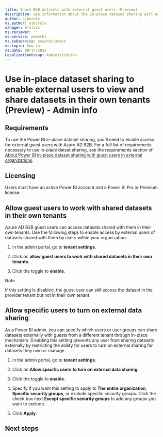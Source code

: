 ```yaml
---
title: Share B2B datasets with external guest users (Preview)
description: See information about the in-place dataset sharing with external users that Power BI administrators need to be aware of.
author: ajburnle
ms.author: ajburnle
manager: kfollis
ms.reviewer: ''
ms.service: powerbi
ms.subservice: powerbi-admin
ms.topic: how-to
ms.date: 09/17/2022
LocalizationGroup: Administration
---
```


# Use in-place dataset sharing to enable external users to view and share datasets in their own tenants (Preview) - Admin info


## Requirements

To use the Power BI in-place dataset sharing, you'll need to enable access for external guest users with Azure AD B2B. For a full list of requirements necessary to use in-place datset sharing, see the requirements section of [About Power BI in-place dataset sharing with guest users in external organizations](./service-dataset-external-org-share-about.md#requirements).

## Licensing

Users must have an active Power BI account and a Power BI Pro or Premium license.

## Allow guest users to work with shared datasets in their own tenants 

Azure AD B2B guest users can access datasets shared with them in their own tenants. Use the following steps to enable access by external users of datasets shared with them by users within your organization: 

1. In the admin portal, go to **tenant settings**.

1. Click on **allow guest users to work with shared datasets in their own tenants**.
 
1. Click the toggle to **enable**.

> [!NOTE]
> If this setting is disabled, the guest user can still access the dataset in the provider tenant but not in their own tenant.

## Allow specific users to turn on external data sharing 

As a Power BI admin, you can specify which users or user groups can share datasets externally with guests from a different tenant through in-place mechanism. Disabling this setting prevents any user from sharing datasets externally by restricting the ability for users to turn on external sharing for datasets they own or manage.  

1. In the admin portal, go to **tenant settings**.

1. Click on **Allow specific users to turn on external data sharing**.

1. Click the toggle to **enable**.

1. Specify if you want this setting to apply to **The entire organization**, **Specific security groups**, or exclude specific security groups. Click the check box next **Except specific security groups** to add any groups you want to exclude.
 
1. Click **Apply**.

## Next steps